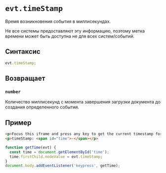 # `evt.timeStamp`

Время возникновения события в миллисекундах.

Не все системы предоставляют эту информацию, поэтому метка времени может быть доступна не для всех систем/событий.

## Синтаксис

```js
evt.timeStamp;
```

## Возвращает

### `number`

Количество миллисекунд с момента завершения загрузки документа до создания определенного события.

## Пример

```html
<p>Focus this iframe and press any key to get the current timestamp for the keypress event.</p>
<p>timeStamp: <span id="time">-</span></p>
```

```js
function getTime(evt) {
  const time = document.getElementById('time');
  time.firstChild.nodeValue = evt.timeStamp;
}
document.body.addEventListener('keypress', getTime);
```
